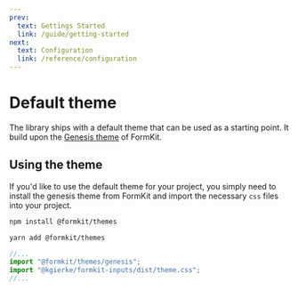 ```yaml
---
prev:
  text: Gettings Started
  link: /guide/getting-started
next:
  text: Configuration
  link: /reference/configuration
---
```


# Default theme

The library ships with a default theme that can be used as a starting point. It build upon the [Genesis theme](https://formkit.com/essentials/styling) of FormKit.

## Using the theme

If you'd like to use the default theme for your project, you simply need to install the genesis theme from FormKit and import the necessary `css` files into your project.

<CodeGroup>
<CodeGroupItem title="NPM" active>

```bash
npm install @formkit/themes
```

</CodeGroupItem>

<CodeGroupItem title="YARN">

```bash
yarn add @formkit/themes
```

</CodeGroupItem>
</CodeGroup>

```ts
//...
import "@formkit/themes/genesis";
import "@kgierke/formkit-inputs/dist/theme.css";
//...
```
